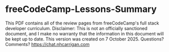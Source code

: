 # freeCodeCamp-Lessons-Summary
This PDF contains all of the review pages from freeCodeCamp's full stack developer curriculum. Disclaimer: This is not an officially sanctioned document, and I make no warranty that the information in this document will be kept up to date. This version was created on 7 October 2025. Questions? Comments?  https://chat.nhcarrigan.com

